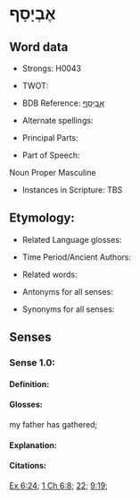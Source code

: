 # אֶבְיָסָף

<!-- Status: S2="NeedsEdits" -->
<!-- Lexica used for edits:   -->

## Word data

* Strongs: H0043

* TWOT: 

* BDB Reference: [אֶבְיָסָף](rc://en/bdb/dict/a.ae.ae)

* Alternate spellings:

* Principal Parts:

* Part of Speech:

Noun Proper Masculine

* Instances in Scripture: TBS

## Etymology:

* Related Language glosses:

* Time Period/Ancient Authors:

* Related words:

* Antonyms for all senses:

* Synonyms for all senses:

## Senses

### Sense 1.0:

#### Definition:

#### Glosses:

my father has gathered; 

#### Explanation:

#### Citations:

[Ex 6:24](rc://he/uhb/book/exo/6/24); [1 Ch 6:8](rc://he/uhb/book/1ch/6/8); [22](rc://he/uhb/book/1ch/6/22); [9:19](rc://he/uhb/book/1ch/9/19); 

